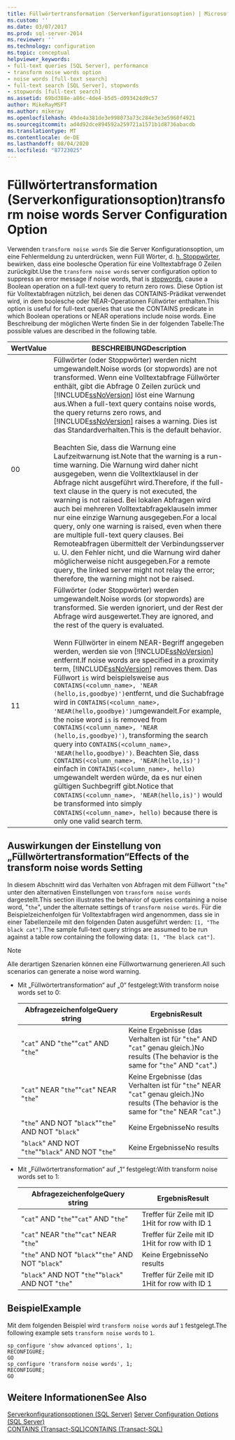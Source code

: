 ```yaml
---
title: Füllwörtertransformation (Serverkonfigurationsoption) | Microsoft-Dokumentation
ms.custom: ''
ms.date: 03/07/2017
ms.prod: sql-server-2014
ms.reviewer: ''
ms.technology: configuration
ms.topic: conceptual
helpviewer_keywords:
- full-text queries [SQL Server], performance
- transform noise words option
- noise words [full-text search]
- full-text search [SQL Server], stopwords
- stopwords [full-text search]
ms.assetid: 69bd388e-a86c-4de4-b5d5-d093424d9c57
author: MikeRayMSFT
ms.author: mikeray
ms.openlocfilehash: 49de4a381de3e998073a73c284e3e3e5960f4921
ms.sourcegitcommit: ad4d92dce894592a259721a1571b1d8736abacdb
ms.translationtype: MT
ms.contentlocale: de-DE
ms.lasthandoff: 08/04/2020
ms.locfileid: "87723025"
---
```

# <a name="transform-noise-words-server-configuration-option"></a><span data-ttu-id="2b432-102">Füllwörtertransformation (Serverkonfigurationsoption)</span><span class="sxs-lookup"><span data-stu-id="2b432-102">transform noise words Server Configuration Option</span></span>
  <span data-ttu-id="2b432-103">Verwenden `transform noise words` Sie die Server Konfigurationsoption, um eine Fehlermeldung zu unterdrücken, wenn Füll Wörter, d. [h. Stoppwörter](../../relational-databases/search/full-text-search.md), bewirken, dass eine boolesche Operation für eine Volltextabfrage 0 Zeilen zurückgibt.</span><span class="sxs-lookup"><span data-stu-id="2b432-103">Use the `transform noise words` server configuration option to suppress an error message if noise words, that is [stopwords](../../relational-databases/search/full-text-search.md), cause a Boolean operation on a full-text query to return zero rows.</span></span> <span data-ttu-id="2b432-104">Diese Option ist für Volltextabfragen nützlich, bei denen das CONTAINS-Prädikat verwendet wird, in dem boolesche oder NEAR-Operationen Füllwörter enthalten.</span><span class="sxs-lookup"><span data-stu-id="2b432-104">This option is useful for full-text queries that use the CONTAINS predicate in which Boolean operations or NEAR operations include noise words.</span></span> <span data-ttu-id="2b432-105">Eine Beschreibung der möglichen Werte finden Sie in der folgenden Tabelle:</span><span class="sxs-lookup"><span data-stu-id="2b432-105">The possible values are described in the following table.</span></span>  
  
|<span data-ttu-id="2b432-106">Wert</span><span class="sxs-lookup"><span data-stu-id="2b432-106">Value</span></span>|<span data-ttu-id="2b432-107">BESCHREIBUNG</span><span class="sxs-lookup"><span data-stu-id="2b432-107">Description</span></span>|  
|-----------|-----------------|  
|<span data-ttu-id="2b432-108">0</span><span class="sxs-lookup"><span data-stu-id="2b432-108">0</span></span>|<span data-ttu-id="2b432-109">Füllwörter (oder Stoppwörter) werden nicht umgewandelt.</span><span class="sxs-lookup"><span data-stu-id="2b432-109">Noise words (or stopwords) are not transformed.</span></span> <span data-ttu-id="2b432-110">Wenn eine Volltextabfrage Füllwörter enthält, gibt die Abfrage 0 Zeilen zurück und [!INCLUDE[ssNoVersion](../../includes/ssnoversion-md.md)] löst eine Warnung aus.</span><span class="sxs-lookup"><span data-stu-id="2b432-110">When a full-text query contains noise words, the query returns zero rows, and [!INCLUDE[ssNoVersion](../../includes/ssnoversion-md.md)] raises a warning.</span></span> <span data-ttu-id="2b432-111">Dies ist das Standardverhalten.</span><span class="sxs-lookup"><span data-stu-id="2b432-111">This is the default behavior.</span></span><br /><br /> <span data-ttu-id="2b432-112">Beachten Sie, dass die Warnung eine Laufzeitwarnung ist.</span><span class="sxs-lookup"><span data-stu-id="2b432-112">Note that the warning is a run-time warning.</span></span> <span data-ttu-id="2b432-113">Die Warnung wird daher nicht ausgegeben, wenn die Volltextklausel in der Abfrage nicht ausgeführt wird.</span><span class="sxs-lookup"><span data-stu-id="2b432-113">Therefore, if the full-text clause in the query is not executed, the warning is not raised.</span></span> <span data-ttu-id="2b432-114">Bei lokalen Abfragen wird auch bei mehreren Volltextabfrageklauseln immer nur eine einzige Warnung ausgegeben.</span><span class="sxs-lookup"><span data-stu-id="2b432-114">For a local query, only one warning is raised, even when there are multiple full-text query clauses.</span></span> <span data-ttu-id="2b432-115">Bei Remoteabfragen übermittelt der Verbindungsserver u. U. den Fehler nicht, und die Warnung wird daher möglicherweise nicht ausgegeben.</span><span class="sxs-lookup"><span data-stu-id="2b432-115">For a remote query, the linked server might not relay the error; therefore, the warning might not be raised.</span></span>|  
|<span data-ttu-id="2b432-116">1</span><span class="sxs-lookup"><span data-stu-id="2b432-116">1</span></span>|<span data-ttu-id="2b432-117">Füllwörter (oder Stoppwörter) werden umgewandelt.</span><span class="sxs-lookup"><span data-stu-id="2b432-117">Noise words (or stopwords) are transformed.</span></span> <span data-ttu-id="2b432-118">Sie werden ignoriert, und der Rest der Abfrage wird ausgewertet.</span><span class="sxs-lookup"><span data-stu-id="2b432-118">They are ignored, and the rest of the query is evaluated.</span></span><br /><br /> <span data-ttu-id="2b432-119">Wenn Füllwörter in einem NEAR-Begriff angegeben werden, werden sie von [!INCLUDE[ssNoVersion](../../includes/ssnoversion-md.md)] entfernt.</span><span class="sxs-lookup"><span data-stu-id="2b432-119">If noise words are specified in a proximity term, [!INCLUDE[ssNoVersion](../../includes/ssnoversion-md.md)] removes them.</span></span> <span data-ttu-id="2b432-120">Das Füllwort `is` wird beispielsweise aus `CONTAINS(<column_name>, 'NEAR (hello,is,goodbye)')`entfernt, und die Suchabfrage wird in `CONTAINS(<column_name>, 'NEAR(hello,goodbye)')`umgewandelt.</span><span class="sxs-lookup"><span data-stu-id="2b432-120">For example, the noise word `is` is removed from `CONTAINS(<column_name>, 'NEAR (hello,is,goodbye)')`, transforming the search query into `CONTAINS(<column_name>, 'NEAR(hello,goodbye)')`.</span></span> <span data-ttu-id="2b432-121">Beachten Sie, dass `CONTAINS(<column_name>, 'NEAR(hello,is)')` einfach in `CONTAINS(<column_name>, hello)` umgewandelt werden würde, da es nur einen gültigen Suchbegriff gibt.</span><span class="sxs-lookup"><span data-stu-id="2b432-121">Notice that `CONTAINS(<column_name>, 'NEAR(hello,is)')` would be transformed into simply `CONTAINS(<column_name>, hello)` because there is only one valid search term.</span></span>|  
  
## <a name="effects-of-the-transform-noise-words-setting"></a><span data-ttu-id="2b432-122">Auswirkungen der Einstellung von „Füllwörtertransformation“</span><span class="sxs-lookup"><span data-stu-id="2b432-122">Effects of the transform noise words Setting</span></span>  
 <span data-ttu-id="2b432-123">In diesem Abschnitt wird das Verhalten von Abfragen mit dem Füllwort "`the`" unter den alternativen Einstellungen von `transform noise words` dargestellt.</span><span class="sxs-lookup"><span data-stu-id="2b432-123">This section illustrates the behavior of queries containing a noise word, "`the`", under the alternate settings of `transform noise words`.</span></span>  <span data-ttu-id="2b432-124">Für die Beispielzeichenfolgen für Volltextabfragen wird angenommen, dass sie in einer Tabellenzeile mit den folgenden Daten ausgeführt werden: `[1, "The black cat"]`.</span><span class="sxs-lookup"><span data-stu-id="2b432-124">The sample full-text query strings are assumed to be run against a table row containing the following data: `[1, "The black cat"]`.</span></span>  
  
> [!NOTE]  
>  <span data-ttu-id="2b432-125">Alle derartigen Szenarien können eine Füllwortwarnung generieren.</span><span class="sxs-lookup"><span data-stu-id="2b432-125">All such scenarios can generate a noise word warning.</span></span>  
  
-   <span data-ttu-id="2b432-126">Mit „Füllwörtertransformation“ auf „0“ festgelegt:</span><span class="sxs-lookup"><span data-stu-id="2b432-126">With transform noise words set to 0:</span></span>  
  
    |<span data-ttu-id="2b432-127">Abfragezeichenfolge</span><span class="sxs-lookup"><span data-stu-id="2b432-127">Query string</span></span>|<span data-ttu-id="2b432-128">Ergebnis</span><span class="sxs-lookup"><span data-stu-id="2b432-128">Result</span></span>|  
    |------------------|------------|  
    |<span data-ttu-id="2b432-129">"`cat`" AND "`the`"</span><span class="sxs-lookup"><span data-stu-id="2b432-129">"`cat`" AND "`the`"</span></span>|<span data-ttu-id="2b432-130">Keine Ergebnisse (das Verhalten ist für "`the`" AND "`cat`" genau gleich.)</span><span class="sxs-lookup"><span data-stu-id="2b432-130">No results (The behavior is the same for "`the`" AND "`cat`".)</span></span>|  
    |<span data-ttu-id="2b432-131">"`cat`" NEAR "`the`"</span><span class="sxs-lookup"><span data-stu-id="2b432-131">"`cat`" NEAR "`the`"</span></span>|<span data-ttu-id="2b432-132">Keine Ergebnisse (das Verhalten ist für "`the`" NEAR "`cat`" genau gleich.)</span><span class="sxs-lookup"><span data-stu-id="2b432-132">No results (The behavior is the same for "`the`" NEAR "`cat`".)</span></span>|  
    |<span data-ttu-id="2b432-133">"`the`" AND NOT "`black`"</span><span class="sxs-lookup"><span data-stu-id="2b432-133">"`the`" AND NOT "`black`"</span></span>|<span data-ttu-id="2b432-134">Keine Ergebnisse</span><span class="sxs-lookup"><span data-stu-id="2b432-134">No results</span></span>|  
    |<span data-ttu-id="2b432-135">"`black`" AND NOT "`the`"</span><span class="sxs-lookup"><span data-stu-id="2b432-135">"`black`" AND NOT "`the`"</span></span>|<span data-ttu-id="2b432-136">Keine Ergebnisse</span><span class="sxs-lookup"><span data-stu-id="2b432-136">No results</span></span>|  
  
-   <span data-ttu-id="2b432-137">Mit „Füllwörtertransformation“ auf „1“ festgelegt:</span><span class="sxs-lookup"><span data-stu-id="2b432-137">With transform noise words set to 1:</span></span>  
  
    |<span data-ttu-id="2b432-138">Abfragezeichenfolge</span><span class="sxs-lookup"><span data-stu-id="2b432-138">Query string</span></span>|<span data-ttu-id="2b432-139">Ergebnis</span><span class="sxs-lookup"><span data-stu-id="2b432-139">Result</span></span>|  
    |------------------|------------|  
    |<span data-ttu-id="2b432-140">"`cat`" AND "`the`"</span><span class="sxs-lookup"><span data-stu-id="2b432-140">"`cat`" AND "`the`"</span></span>|<span data-ttu-id="2b432-141">Treffer für Zeile mit ID 1</span><span class="sxs-lookup"><span data-stu-id="2b432-141">Hit for row with ID 1</span></span>|  
    |<span data-ttu-id="2b432-142">"`cat`" NEAR "`the`"</span><span class="sxs-lookup"><span data-stu-id="2b432-142">"`cat`" NEAR "`the`"</span></span>|<span data-ttu-id="2b432-143">Treffer für Zeile mit ID 1</span><span class="sxs-lookup"><span data-stu-id="2b432-143">Hit for row with ID 1</span></span>|  
    |<span data-ttu-id="2b432-144">"`the`" AND NOT "`black`"</span><span class="sxs-lookup"><span data-stu-id="2b432-144">"`the`" AND NOT "`black`"</span></span>|<span data-ttu-id="2b432-145">Keine Ergebnisse</span><span class="sxs-lookup"><span data-stu-id="2b432-145">No results</span></span>|  
    |<span data-ttu-id="2b432-146">"`black`" AND NOT "`the`"</span><span class="sxs-lookup"><span data-stu-id="2b432-146">"`black`" AND NOT "`the`"</span></span>|<span data-ttu-id="2b432-147">Treffer für Zeile mit ID 1</span><span class="sxs-lookup"><span data-stu-id="2b432-147">Hit for row with ID 1</span></span>|  
  
## <a name="example"></a><span data-ttu-id="2b432-148">Beispiel</span><span class="sxs-lookup"><span data-stu-id="2b432-148">Example</span></span>  
 <span data-ttu-id="2b432-149">Mit dem folgenden Beispiel wird `transform noise words` auf `1` festgelegt.</span><span class="sxs-lookup"><span data-stu-id="2b432-149">The following example sets `transform noise words` to `1`.</span></span>  
  
```  
sp_configure 'show advanced options', 1;  
RECONFIGURE;  
GO  
sp_configure 'transform noise words', 1;  
RECONFIGURE;  
GO  
```  
  
## <a name="see-also"></a><span data-ttu-id="2b432-150">Weitere Informationen</span><span class="sxs-lookup"><span data-stu-id="2b432-150">See Also</span></span>  
 <span data-ttu-id="2b432-151">[Serverkonfigurationsoptionen &#40;SQL Server&#41;](server-configuration-options-sql-server.md) </span><span class="sxs-lookup"><span data-stu-id="2b432-151">[Server Configuration Options &#40;SQL Server&#41;](server-configuration-options-sql-server.md) </span></span>  
 [<span data-ttu-id="2b432-152">CONTAINS &#40;Transact-SQL&#41;</span><span class="sxs-lookup"><span data-stu-id="2b432-152">CONTAINS &#40;Transact-SQL&#41;</span></span>](/sql/t-sql/queries/contains-transact-sql)  
  
  
